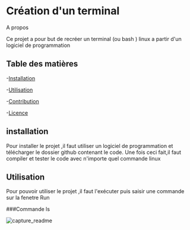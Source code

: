 # Création d'un terminal

A propos

Ce projet a pour but de recréer un terminal (ou bash ) linux a partir d'un logiciel de programmation
## Table des matières 
-[Installation](#installation)

-[Utilisation](#utilisation)

-[Contribution](#contribuer)

-[Licence](#licence)


## installation

Pour installer le projet ,il faut utiliser un logiciel de programmation et télécharger
le dossier github contenant le code. Une fois ceci fait,il faut compiler et tester le code avec n'importe quel commande linux

## Utilisation
Pour pouvoir utiliser le projet ,il faut l'exécuter puis saisir une commande sur la fenetre Run

###Commande ls


![capture_readme](https://github.com/nabiamad29/tpsys/assets/153213800/8e0b0ff4-f2b2-4340-bc62-024458333e57)
